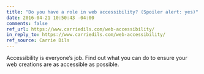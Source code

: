 ```yaml
---
title: "Do you have a role in web accessibility? (Spoiler alert: yes)"
date: 2016-04-21 10:50:43 -04:00
comments: false
ref_url: https://www.carriedils.com/web-accessibility/
in_reply_to: https://www.carriedils.com/web-accessibility/
ref_source: Carrie Dils
---
```


Accessibility is everyone’s job. Find out what you can do to ensure your web creations are as accessible as possible.